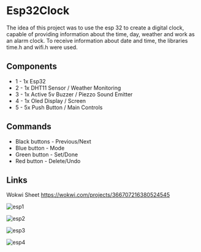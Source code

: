 # Esp32Clock
The idea of ​​this project was to use the esp 32 to create a digital clock, capable of providing information about the time, day, weather and work as an alarm clock. To receive information about date and time, the libraries time.h and wifi.h were used. 

## Components

* 1 - 1x Esp32 
* 2 - 1x DHT11 Sensor / Weather Monitoring
* 3 - 1x Active 5v Buzzer / Piezzo Sound Emitter
* 4 - 1x Oled Display / Screen
* 5 - 5x Push Button / Main Controls

## Commands
* Black buttons - Previous/Next 
* Blue button - Mode
* Green button - Set/Done
* Red button - Delete/Undo

## Links
Wokwi Sheet https://wokwi.com/projects/366707216380524545

![esp1](https://github.com/RafaelBrandaoBastos/Esp32Clock/assets/72472711/84ee342e-9770-457c-b312-f5e2b80624e6)

![esp2](https://github.com/RafaelBrandaoBastos/Esp32Clock/assets/72472711/d36ff2ad-9b98-425e-8a47-46704cb439d5)

![esp3](https://github.com/RafaelBrandaoBastos/Esp32Clock/assets/72472711/430a894b-e510-457c-968d-5faf19cf3353)

![esp4](https://github.com/RafaelBrandaoBastos/Esp32Clock/assets/72472711/50dc2016-a4ac-4d3a-90d5-bf3d31d9a24d)
